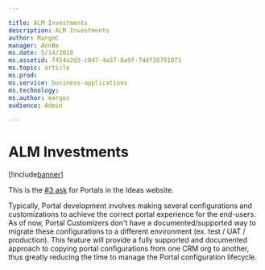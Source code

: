 ```yaml
---

title: ALM Investments
description: ALM Investments
author: MargoC
manager: AnnBe
ms.date: 5/14/2018
ms.assetid: f454a2d3-c047-4a57-8a9f-7ddf38781971
ms.topic: article
ms.prod: 
ms.service: business-applications
ms.technology: 
ms.author: margoc
audience: Admin

---
```

#  ALM Investments




[!include[banner](../../../includes/banner.md)]

This is the [\#3
ask](https://experience.dynamics.com/ideas/idea/?ideaid=b75ece29-1481-e611-80c1-00155d460f3c)
for Portals in the Ideas website.

Typically, Portal development involves making several configurations and
customizations to achieve the correct portal experience for the end-users. As of
now, Portal Customizers don't have a documented/supported way to migrate these
configurations to a different environment (ex. test / UAT / production). This
feature will provide a fully supported and documented approach to copying portal
configurations from one CRM org to another, thus greatly reducing the time to
manage the Portal configuration lifecycle.
